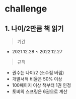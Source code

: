 # challenge

## 1. 나이/2만큼 책 읽기
> 기간
- 2021.12.28 ~ 2022.12.27 
> 규칙
- 권수는 나이/2 (소수점 버림)
- 개발서적 비율은 50% 이상
- 100페이지 이상 책부터 1권 인정
- 토비의 스프링은 6권으로 계산
